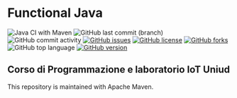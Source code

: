 # Functional Java 

![Java CI with Maven](https://github.com/Denel91/Functional-Java/workflows/Java%20CI%20with%20Maven/badge.svg) ![GitHub last commit (branch)](https://img.shields.io/github/last-commit/Denel91/Functional-Java/master) ![GitHub commit activity](https://img.shields.io/github/commit-activity/m/Denel91/Functional-Java) [![GitHub issues](https://img.shields.io/github/issues/Denel91/Functional-Java)](https://github.com/Denel91/Functional-Java/issues) [![GitHub license](https://img.shields.io/github/license/Denel91/Functional-Java)](https://github.com/Denel91/Functional-Java/blob/master/LICENSE.md) [![GitHub forks](https://img.shields.io/github/forks/Denel91/Functional-Java)](https://github.com/Denel91/Functional-Java/network) ![GitHub top language](https://img.shields.io/github/languages/top/Denel91/Functional-Java) [![GitHub version](https://img.shields.io/badge/Java-v.13.0.2-blue)](https://img.shields.io/badge/Java-v.13.0.2-blue)
## Corso di Programmazione e laboratorio IoT Uniud

This repository is maintained with Apache Maven.